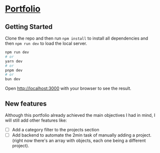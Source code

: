 # [Portfolio](https://treestory.vercel.app/)

## Getting Started

Clone the repo and then run `npm install` to install all dependencies and then `npm run dev` to load the local server.

```bash
npm run dev
# or
yarn dev
# or
pnpm dev
# or
bun dev
```

Open [http://localhost:3000](http://localhost:3000) with your browser to see the result.

## New features

Although this portfolio already achieved the main objectives I had in mind, I will still add other features like:

- [ ] Add a category filter to the projects section
- [ ] Add backend to automate the 2min task of manually adding a project. (right now there's an array with objects, each one being a different project).
